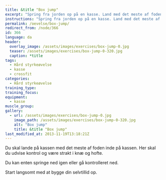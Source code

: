 ```yaml
---
title: &title "Box jump"
excerpt: "Spring fra jorden op på en kasse. Land med det meste af foden på kassen. Inden du springer ned, skal du udvise kontrol. "
instructions: "Spring fra jorden op på en kasse. Land med det meste af foden på kassen. Inden du springer ned, skal du udvise kontrol. "
permalink: /oevelse/box-jump/
redirect_from: /node/366
id: 366
language: da
header:
  overlay_image: /assets/images/exercises/box-jump-0.jpg
  teaser: /assets/images/exercises/box-jump-0-320.jpg
  caption: *title
tags:
  - Hård styrkeøvelse
  - kasse
  - crossfit
categories:
  - Hård styrkeøvelse
training_type: 
training_focus: 
equipment:
  - kasse
muscle_group:
gallery:
  - url: /assets/images/exercises/box-jump-0.jpg
    image_path: /assets/images/exercises/box-jump-0-320.jpg
    alt: "Box jump"
    title: &title "Box jump"
last_modified_at: 2013-11-19T13:18:21Z
---
```


Du skal lande på kassen med det meste af foden inde på kassen. Her skal du udvise kontrol og være strakt i knæ og hofte.

Du kan enten springe ned igen eller gå kontrolleret ned.

Start langsomt med at bygge din selvtillid op.
